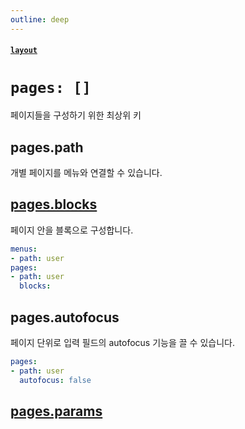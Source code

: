 ```yaml
---
outline: deep
---
```


#### [`layout`](/layout#pages)

# `pages: []`

페이지들을 구성하기 위한 최상위 키

## pages.path

개별 페이지를 메뉴와 연결할 수 있습니다.

## [pages.blocks](/blocks)

페이지 안을 블록으로 구성합니다. 

```yaml
menus:
- path: user
pages:
- path: user
  blocks:
```

## pages.autofocus

페이지 단위로 입력 필드의 autofocus 기능을 끌 수 있습니다.

```yaml
pages:
- path: user
  autofocus: false
```

## [pages.params](/params#pages-params)